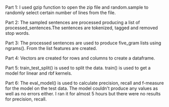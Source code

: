 Part 1:
I used gzip function to open the zip file and random.sample to randomly select certain number of lines from the file.

Part 2:
The sampled sentences are processed producing a list of processed_sentences.The sentences are tokenized, tagged and removed stop words.

Part 3:
The processed sentences are used to produce five_gram lists using ngrams(). From the list features are created. 

Part 4:
Vectors are created for rows and columns to create a dataframe. 

Part 5:
train_test_split() is used to split the data.
train() is used to get a model for linear and rbf kernels.

Part 6:
The eval_model() is used to calculate precision, recall and f-measure for the model on the test data. The model couldn't produce any values as well as no errors either. I ran it for almost 5 hours but there were no results for precision, recall.
